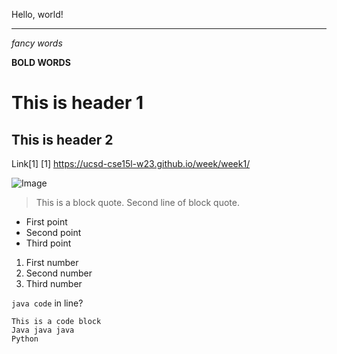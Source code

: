 Hello, world!

---

*fancy words*

**BOLD WORDS**

# This is header 1

## This is header 2

Link[1] 
[1] https://ucsd-cse15l-w23.github.io/week/week1/

![Image](https://i1.wp.com/brihealthy.com/wp-content/uploads/2016/08/IMG_4352.jpg)

>This is a block quote.
>Second line of block quote.

* First point
* Second point
* Third point

1. First number
2. Second number 
3. Third number

`java code` in line?

```
This is a code block
Java java java
Python
```


